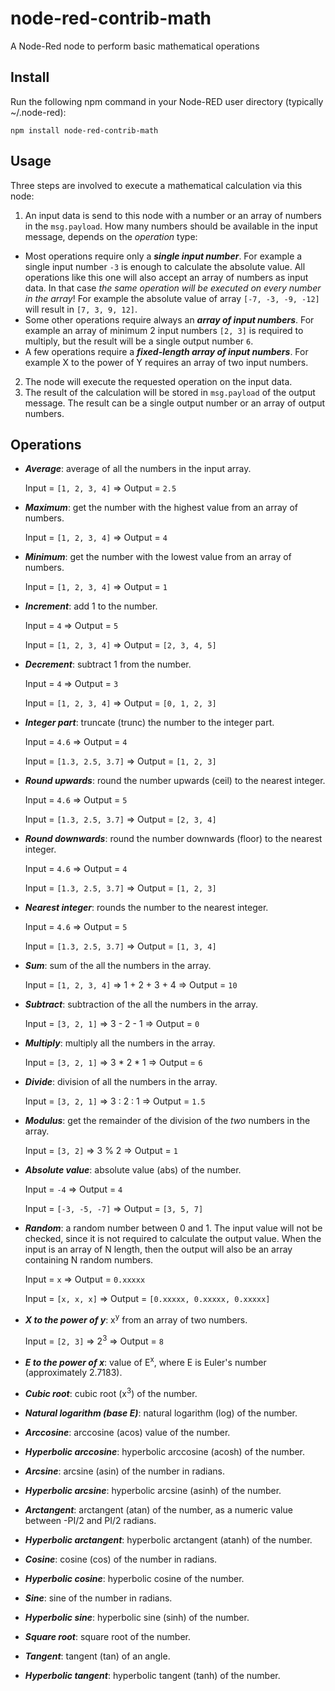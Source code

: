 # node-red-contrib-math
A Node-Red node to perform basic mathematical operations

## Install
Run the following npm command in your Node-RED user directory (typically ~/.node-red):
```
npm install node-red-contrib-math
```

## Usage
Three steps are involved to execute a mathematical calculation via this node:
1. An input data is send to this node with a number or an array of numbers in the ```msg.payload```.  How many numbers should be available in the input message, depends on the *operation* type:
+ Most operations require only a ***single input number***.  For example a single input number ```-3``` is enough to calculate the absolute value.  All operations like this one will also accept an array of numbers as input data.  In that case *the same operation will be executed on every number in the array*!  For example the absolute value of array ```[-7, -3, -9, -12]``` will result in ```[7, 3, 9, 12]```.
+ Some other operations require always an ***array of input numbers***.  For example an array of minimum 2 input numbers ```[2, 3]``` is required to multiply, but the result will be a single output number ```6```.
+ A few operations require a ***fixed-length array of input numbers***.  For example X to the power of Y requires an array of two input numbers.
2. The node will execute the requested operation on the input data.
3. The result of the calculation will be stored in ```msg.payload``` of the output message.  The result can be a single output number or an array of output numbers.

## Operations
+ ***Average***: average of all the numbers in the input array.

   Input = ```[1, 2, 3, 4]```   => Output = ```2.5```
   
+ ***Maximum***: get the number with the highest value from an array of numbers.

   Input = ```[1, 2, 3, 4]```   => Output = ```4```
   
+ ***Minimum***: get the number with the lowest value from an array of numbers.

   Input = ```[1, 2, 3, 4]```   => Output = ```1```
   
+ ***Increment***: add 1 to the number.

   Input = ```4```   => Output = ```5```
   
   Input = ```[1, 2, 3, 4]```   => Output = ```[2, 3, 4, 5]```
   
+ ***Decrement***: subtract 1 from the number.

   Input = ```4```   => Output = ```3```
   
   Input = ```[1, 2, 3, 4]```   => Output = ```[0, 1, 2, 3]```
   
+ ***Integer part***: truncate (trunc) the number to the integer part.

   Input = ```4.6```   => Output = ```4```
   
   Input = ```[1.3, 2.5, 3.7]```   => Output = ```[1, 2, 3]```
   
+ ***Round upwards***: round the number upwards (ceil) to the nearest integer.

   Input = ```4.6```   => Output = ```5```
   
   Input = ```[1.3, 2.5, 3.7]```   => Output = ```[2, 3, 4]```
   
+ ***Round downwards***: round the number downwards (floor) to the nearest integer.

   Input = ```4.6```   => Output = ```4```
   
   Input = ```[1.3, 2.5, 3.7]```   => Output = ```[1, 2, 3]```
   
+ ***Nearest integer***: rounds the number to the nearest integer.

   Input = ```4.6```   => Output = ```5```
   
   Input = ```[1.3, 2.5, 3.7]```   => Output = ```[1, 3, 4]```
   
+ ***Sum***: sum of the all the numbers in the array.

   Input = ```[1, 2, 3, 4]```   => 1 + 2 + 3 + 4  => Output = ```10```
   
+ ***Subtract***: subtraction of the all the numbers in the array.

   Input = ```[3, 2, 1]```   => 3 - 2 - 1 => Output = ```0```
   
+ ***Multiply***: multiply all the numbers in the array.

   Input = ```[3, 2, 1]```   => 3 * 2 * 1 => Output = ```6```
   
+ ***Divide***: division of all the numbers in the array.

   Input = ```[3, 2, 1]```   => 3 : 2 : 1 => Output = ```1.5```
   
+ ***Modulus***: get the remainder of the division of the *two* numbers in the array.

   Input = ```[3, 2]```   => 3 % 2  => Output = ```1```

+ ***Absolute value***: absolute value (abs) of the number.

   Input = ```-4```   => Output = ```4```
   
   Input = ```[-3, -5, -7]```   => Output = ```[3, 5, 7]```
   
+ ***Random***: a random number between 0 and 1.  The input value will not be checked, since it is not required to calculate the output value.  When the input is an array of N length, then the output will also be an array containing N random numbers.

   Input = ```x```   => Output = ```0.xxxxx```
   
   Input = ```[x, x, x]```   => Output = ```[0.xxxxx, 0.xxxxx, 0.xxxxx]```
   
+ ***X to the power of y***: x<sup>y</sup> from an array of two numbers.

   Input = ```[2, 3]```   => 2<sup>3</sup>  => Output = ```8```
   
+ ***E to the power of x***: value of E<sup>x</sup>, where E is Euler's number (approximately 2.7183).
+ ***Cubic root***: cubic root (x<sup>3</sup>) of the number.
+ ***Natural logarithm (base E)***: natural logarithm (log) of the number.
+ ***Arccosine***: arccosine (acos) value of the number.
+ ***Hyperbolic arccosine***: hyperbolic arccosine (acosh) of the number.
+ ***Arcsine***: arcsine (asin) of the number in radians.
+ ***Hyperbolic arcsine***: hyperbolic arcsine (asinh) of the number.
+ ***Arctangent***: arctangent (atan) of the number, as a numeric value between -PI/2 and PI/2 radians.
+ ***Hyperbolic arctangent***: hyperbolic arctangent (atanh) of the number.
+ ***Cosine***: cosine (cos) of the number in radians.
+ ***Hyperbolic cosine***: hyperbolic cosine of the number.
+ ***Sine***: sine of the number in radians.
+ ***Hyperbolic sine***: hyperbolic sine (sinh) of the number.
+ ***Square root***: square root of the number.
+ ***Tangent***: tangent (tan) of an angle.
+ ***Hyperbolic tangent***: hyperbolic tangent (tanh) of the number.
